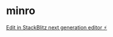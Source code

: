 # minro

[Edit in StackBlitz next generation editor ⚡️](https://stackblitz.com/~/github.com/raquelbuege/minro)